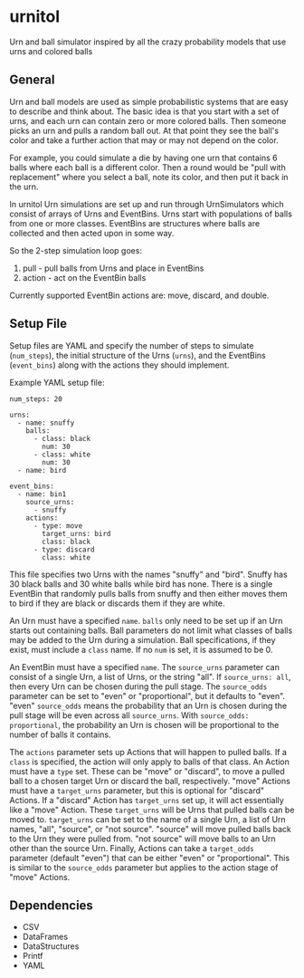 urnitol
=======

Urn and ball simulator inspired by all the crazy probability models that use urns and colored balls


General
-------

Urn and ball models are used as simple probabilistic systems that are easy to describe and think about.  The basic idea is that you start with a set of urns, and each urn can contain zero or more colored balls.  Then someone picks an urn and pulls a random ball out.  At that point they see the ball's color and take a further action that may or may not depend on the color.

For example, you could simulate a die by having one urn that contains 6 balls where each ball is a different color.  Then a round would be "pull with replacement" where you select a ball, note its color, and then put it back in the urn.

In urnitol Urn simulations are set up and run through UrnSimulators which consist of arrays of Urns and EventBins.  Urns start with populations of balls from one or more classes.  EventBins are structures where balls are collected and then acted upon in some way.

So the 2-step simulation loop goes:

1. pull - pull balls from Urns and place in EventBins
2. action - act on the EventBin balls

Currently supported EventBin actions are: move, discard, and double.


Setup File
----------

Setup files are YAML and specify the number of steps to simulate (`num_steps`), the initial structure of the Urns (`urns`), and the EventBins (`event_bins`) along with the actions they should implement.

Example YAML setup file:

    num_steps: 20

    urns:
      - name: snuffy
        balls:
          - class: black
            num: 30
          - class: white
            num: 30
      - name: bird

    event_bins:
      - name: bin1
        source_urns:
          - snuffy
        actions:
          - type: move
            target_urns: bird
            class: black
          - type: discard
            class: white

This file specifies two Urns with the names "snuffy" and "bird".  Snuffy has 30 black balls and 30 white balls while bird has none.  There is a single EventBin that randomly pulls balls from snuffy and then either moves them to bird if they are black or discards them if they are white.

An Urn must have a specified `name`.  `balls` only need to be set up if an Urn starts out containing balls.  Ball parameters do not limit what classes of balls may be added to the Urn during a simulation.  Ball specifications, if they exist, must include a `class` name.  If no `num` is set, it is assumed to be 0.

An EventBin must have a specified `name`.  The `source_urns` parameter can consist of a single Urn, a list of Urns, or the string "all".  If `source_urns: all`, then every Urn can be chosen during the pull stage.  The `source_odds` parameter can be set to "even" or "proportional", but it defaults to "even".  "even" `source_odds` means the probability that an Urn is chosen during the pull stage will be even across all `source_urns`.  With `source_odds: proportional`, the probability an Urn is chosen will be proportional to the number of balls it contains.

The `actions` parameter sets up Actions that will happen to pulled balls.  If a `class` is specified, the action will only apply to balls of that class.  An Action must have a `type` set.  These can be "move" or "discard", to move a pulled ball to a chosen target Urn or discard the ball, respectively.  "move" Actions must have a `target_urns` parameter, but this is optional for "discard" Actions.  If a "discard" Action has `target_urns` set up, it will act essentially like a "move" Action.  These `target_urns` will be Urns that pulled balls can be moved to.  `target_urns` can be set to the name of a single Urn, a list of Urn names, "all", "source", or "not source".  "source" will move pulled balls back to the Urn they were pulled from.  "not source" will move balls to an Urn other than the source Urn.  Finally, Actions can take a `target_odds` parameter (default "even") that can be either "even" or "proportional".  This is similar to the `source_odds` parameter but applies to the action stage of "move" Actions.

Dependencies
------------

* CSV
* DataFrames
* DataStructures
* Printf
* YAML
